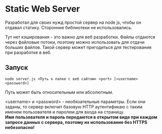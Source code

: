 # Static Web Server
Разработал для своих нужд простой сервер на node js, чтобы он отдавал статику. Сторонние библиотеки не использовались.

Тут нет кэширования - это важно для веб разработки.
Файлы отдаются через файловые потоки, поэтому можно использовать для отдачи больших файлов.
Такой сервер может пригодиться для тестирования при разработке в веб.

## Запуск

```
node server.js <Путь к папке с веб сайтом> <port> [<username> <password>]
```
Путь может быть относительным или абсолютным.

\<username\> и \<password\> - необязательные параметры. Если они заданы, то сервер включит базовую HTTP аутентификаю с таким именем пользователя и паролем для входа на страницу.  
**Имя пользователя и пароль передаются в открытом виде при каждом запросе данных с сервера, поэтому их использование без HTTPS небезопасно!**